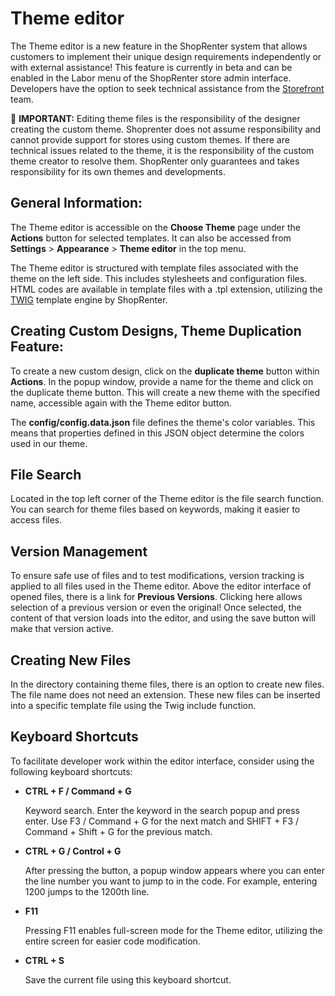 # Theme editor

The Theme editor is a new feature in the ShopRenter system that allows customers to implement their unique design requirements independently or with external assistance! This feature is currently in beta and can be enabled in the Labor menu of the ShopRenter store admin interface. Developers have the option to seek technical assistance from the [Storefront](mailto:storefront@shoprenter.hu) team.

:red_circle: **IMPORTANT:** Editing theme files is the responsibility of the designer creating the custom theme. Shoprenter does not assume responsibility and cannot provide support for stores using custom themes. If there are technical issues related to the theme, it is the responsibility of the custom theme creator to resolve them. ShopRenter only guarantees and takes responsibility for its own themes and developments.

## General Information:
The Theme editor is accessible on the **Choose Theme** page under the **Actions** button for selected templates. It can also be accessed from **Settings** > **Appearance** > **Theme editor** in the top menu.

The Theme editor is structured with template files associated with the theme on the left side. This includes stylesheets and configuration files. HTML codes are available in template files with a .tpl extension, utilizing the [TWIG](https://twig.symfony.com) template engine by ShopRenter.

## Creating Custom Designs, Theme Duplication Feature:
To create a new custom design, click on the **duplicate theme** button within **Actions**. In the popup window, provide a name for the theme and click on the duplicate theme button. This will create a new theme with the specified name, accessible again with the Theme editor button.

The **config/config.data.json** file defines the theme's color variables. This means that properties defined in this JSON object determine the colors used in our theme.

## File Search
Located in the top left corner of the Theme editor is the file search function. You can search for theme files based on keywords, making it easier to access files.

## Version Management
To ensure safe use of files and to test modifications, version tracking is applied to all files used in the Theme editor. Above the editor interface of opened files, there is a link for **Previous Versions**. Clicking here allows selection of a previous version or even the original! Once selected, the content of that version loads into the editor, and using the save button will make that version active.

## Creating New Files
In the directory containing theme files, there is an option to create new files. The file name does not need an extension. These new files can be inserted into a specific template file using the Twig include function.

## Keyboard Shortcuts
To facilitate developer work within the editor interface, consider using the following keyboard shortcuts:

- **CTRL + F / Command + G**

  Keyword search. Enter the keyword in the search popup and press enter. Use F3 / Command + G for the next match and SHIFT + F3 / Command + Shift + G for the previous match.

- **CTRL + G / Control + G**

  After pressing the button, a popup window appears where you can enter the line number you want to jump to in the code. For example, entering 1200 jumps to the 1200th line.

- **F11**

  Pressing F11 enables full-screen mode for the Theme editor, utilizing the entire screen for easier code modification.

- **CTRL + S**

  Save the current file using this keyboard shortcut.
